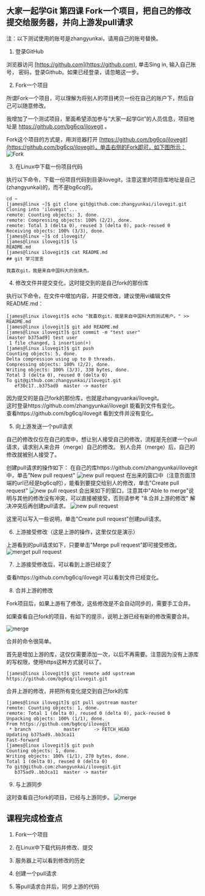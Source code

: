 ## 大家一起学Git 第四课 Fork一个项目，把自己的修改提交给服务器，并向上游发pull请求

注：以下测试使用的账号是zhangyunkai，请用自己的账号替换。

1. 登录GitHub

浏览器访问 [https://github.com](https://github.com), 单击Sing in, 输入自己账号，
密码，登录Github。如果已经登录，请忽略这一步。

2. Fork一个项目

所谓Fork一个项目，可以理解为将别人的项目拷贝一份在自己的账户下，然后自己可以随意修改。

我增加了一个测试项目，里面希望添加参与“大家一起学Git”的人员信息，项目地址是 https://github.com/bg6cq/ilovegit 。

Fork这个项目的方式是，用浏览器打开 [https://github.com/bg6cq/ilovegit](https://github.com/bg6cq/ilovegit)，单击右侧的Fork即可，如下图所示：
![Fork](1.png)

3. 在Linux中下载一份项目代码

执行以下命令，下载一份项目代码到目录ilovegit，注意这里的项目库地址是自己(zhangyunkai)的，而不是bg6cq的。
````
cd ~
[james@linux ~]$ git clone git@github.com:zhangyunkai/ilovegit.git
Cloning into 'ilovegit'...
remote: Counting objects: 3, done.
remote: Compressing objects: 100% (2/2), done.
remote: Total 3 (delta 0), reused 3 (delta 0), pack-reused 0
Receiving objects: 100% (3/3), done.
[james@linux ~]$ cd ilovegit/
[james@linux ilovegit]$ ls
README.md
[james@linux ilovegit]$ cat README.md
## git 学习宣言

我喜欢git，我是来自中国科大的张焕杰。
````

4. 修改文件并提交变化，这时提交到的是自己fork的那份库

执行以下命令，在文件中增加内容，并提交修改，建议使用vi编辑文件README.md：
````
[james@linux ilovegit]$ echo "我喜欢git，我是来自中国科大的测试用户。" >> README.md
[james@linux ilovegit]$ git add README.md
[james@linux ilovegit]$ git commit -m "test user"
[master b375ad9] test user
 1 file changed, 1 insertion(+)
[james@linux ilovegit]$ git push
Counting objects: 5, done.
Delta compression using up to 8 threads.
Compressing objects: 100% (2/2), done.
Writing objects: 100% (3/3), 338 bytes, done.
Total 3 (delta 0), reused 0 (delta 0)
To git@github.com:zhangyunkai/ilovegit.git
   ef30c17..b375ad9  master -> master
````
因为提交的是自己fork的那份库，也就是zhangyuankai/ilovegit。  
这时登录https://github.com/zhangyunkai/ilovegit 能看到文件有变化。  
查看https://github.com/bg6cq/ilovegit 看到文件并没有变化。

5. 向上游发送一个pull请求

自己的修改仅仅在自己的库中，想让别人接受自己的修改，流程是先创建一个pull请求，请求别人来合并（merge）自己的修改。
别人合并（merge）后，自己的修改就被别人接受了。

创建pull请求的操作如下：
在自己的库https://github.com/zhangyunkai/ilovegit 中，单击"New pull request"
![new pull request](p1.png)
在出来的窗口中（注意页面顶端的url已经是bg6cq的），能看到要提交给别人的修改，单击"Create pull request"
![new pull request](p2.png)
会出来如下的窗口，注意其中"Able to merge"说明与其他的修改没有冲突，可以直接被接受，否则请参考 "8.合并上游的修改" 解决冲突后再创建pull请求。
![new pull request](p3.png)

这里可以写入一些说明，单击"Create pull request"创建pull请求。

6. 上游接受修改（这是上游的操作，这里仅仅是演示）

上游看到的pull请求如下，只要单击"Merge pull request"即可接受修改。
![merget pull request](p4.png)

7. 上游接受修改后，可以看到上游已经变了

查看https://github.com/bg6cq/ilovegit 可以看到文件已经变化。

8. 合并上游的修改

Fork项目后，如果上游有了修改，这些修改是不会自动同步的，需要手工合并。

如果查看自己fork的项目，有如下的提示，说明上游已经有新的修改需要合并。

![merge](m1.png)

合并的命令很简单。

首先是增加上游的库，这仅仅需要添加一次，以后不再需要。注意因为没有上游库的写权限，使用https这种方式就可以了。
````
[james@linux ilovegit]$ git remote add upstream https://github.com/bg6cq/ilovegit.git
````
合并上游的修改，并把所有变化提交到自己fork的库
````
[james@linux ilovegit]$ git pull upstream master
remote: Counting objects: 1, done.
remote: Total 1 (delta 0), reused 0 (delta 0), pack-reused 0
Unpacking objects: 100% (1/1), done.
From https://github.com/bg6cq/ilovegit
 * branch            master     -> FETCH_HEAD
Updating b375ad9..bb3ca11
Fast-forward
[james@linux ilovegit]$ git push
Counting objects: 1, done.
Writing objects: 100% (1/1), 270 bytes, done.
Total 1 (delta 0), reused 0 (delta 0)
To git@github.com:zhangyunkai/ilovegit.git
   b375ad9..bb3ca11  master -> master
````

9. 与上游同步

这时查看自己fork的项目，已经与上游同步。
![merge](m2.png)



## 课程完成检查点

1. Fork一个项目

2. 在Linux中下载代码并修改、提交

3. 服务器上可以看到修改的历史

4. 创建一个pull请求

5. 等pull请求合并后，同步上游的代码



